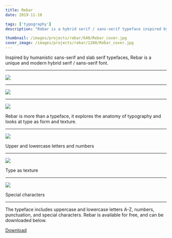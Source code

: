 ```yaml
---
title: Rebar
date: 2019-11-18

tags: ['typography']
description: "Rebar is a hybrid serif / sans-serif typeface inspired by slab serif and humanistic sans serif typefaces. This is an exploration of type as form and texture as much as it is about making a typeface that is unique and interesting. Rebar was made in Illustrator with Fontself."

thumbnail: /images/projects/rebar/640/Rebar_cover.jpg
cover_image: /images/projects/rebar/1280/Rebar_cover.jpg
---
```


Inspired by humanistic sans-serif and slab serif typefaces, Rebar is a unique and modern hybrid serif / sans-serif font.

<hr class="spacer">

![](/images/projects/rebar/960/Rebar_cover-alt.jpg)

<hr class="spacer">

![](/images/projects/rebar/Rebar.gif)

<hr class="spacer">

![](/images/projects/rebar/960/Rebar_anatomy-alt.jpg)

Rebar is more than a typeface, it explores the anatomy of typography and looks at type as form and texture.

<hr class="spacer">

![](/images/projects/rebar/960/Rebar_characters-alt.jpg)

Upper and lowercase letters and numbers

<hr class="spacer">

![](/images/projects/rebar/960/Rebar_poster-square.jpg)

Type as texture

<hr class="spacer">

![](/images/projects/rebar/Rebar_special-animated.gif)

Special characters

<hr class="spacer">

The typeface includes uppercase and lowercase letters A-Z, numbers, punctuation, and special characters. Rebar is available for free, and can be downloaded below.

<a class="button" href="https://mattmcadams.gumroad.com/l/rebar">Download</a>
